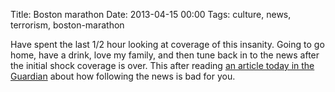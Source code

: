 Title: Boston marathon
Date: 2013-04-15 00:00
Tags: culture, news, terrorism, boston-marathon

Have spent the last 1/2 hour looking at coverage of this insanity. Going to go home, have a drink, love my family, and then tune back in to the news after the initial shock coverage is over. This after reading [an article today in the Guardian](http://www.guardian.co.uk/media/2013/apr/12/news-is-bad-rolf-dobelli) about how following the news is bad for you.